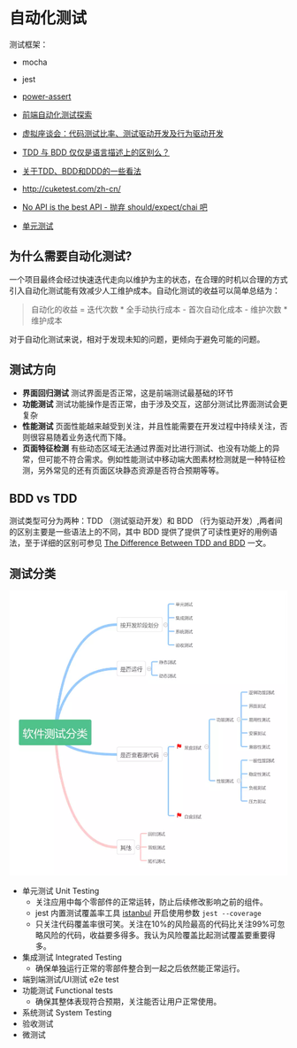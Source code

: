 # 自动化测试

测试框架：

- mocha
- jest
- [power-assert](https://github.com/power-assert-js/power-assert)

- [前端自动化测试探索](http://fex.baidu.com/blog/2015/07/front-end-test/)
- [虚拟座谈会：代码测试比率、测试驱动开发及行为驱动开发](http://www.infoq.com/cn/articles/virtual-panel-tdd-bdd)
- [TDD 与 BDD 仅仅是语言描述上的区别么？](https://www.zhihu.com/question/20161970)
- [关于TDD、BDD和DDD的一些看法](http://www.cnblogs.com/ustbwuyi/archive/2012/10/26/2741223.html)
- http://cuketest.com/zh-cn/
- [No API is the best API - 抛弃 should/expect/chai 吧](https://github.com/atian25/blog/issues/16)
- [单元测试](https://eggjs.org/zh-cn/core/unittest.html)

## 为什么需要自动化测试?

一个项目最终会经过快速迭代走向以维护为主的状态，在合理的时机以合理的方式引入自动化测试能有效减少人工维护成本。自动化测试的收益可以简单总结为：

> 自动化的收益 = 迭代次数 * 全手动执行成本 - 首次自动化成本 - 维护次数 * 维护成本

对于自动化测试来说，相对于发现未知的问题，更倾向于避免可能的问题。

## 测试方向

- **界面回归测试** 测试界面是否正常，这是前端测试最基础的环节
- **功能测试** 测试功能操作是否正常，由于涉及交互，这部分测试比界面测试会更复杂
- **性能测试** 页面性能越来越受到关注，并且性能需要在开发过程中持续关注，否则很容易随着业务迭代而下降。
- **页面特征检测** 有些动态区域无法通过界面对比进行测试、也没有功能上的异常，但可能不符合需求。例如性能测试中移动端大图素材检测就是一种特征检测，另外常见的还有页面区块静态资源是否符合预期等等。

## BDD vs TDD

测试类型可分为两种：TDD （测试驱动开发）和 BDD （行为驱动开发）,两者间的区别主要是一些语法上的不同，其中 BDD 提供了提供了可读性更好的用例语法，至于详细的区别可参见 [The Difference Between TDD and BDD](https://joshldavis.com/2013/05/27/difference-between-tdd-and-bdd/) 一文。

## 测试分类

![测试类别](./img/testing.webp)

- 单元测试 Unit Testing
  - 关注应用中每个零部件的正常运转，防止后续修改影响之前的组件。
  - jest 内置测试覆盖率工具 [istanbul](https://github.com/gotwarlost/istanbul) 开启使用参数 `jest --coverage`
  - 只关注代码覆盖率很可笑。关注在10%的风险最高的代码比关注99%可忽略风险的代码，收益要多得多。我认为风险覆盖比起测试覆盖要重要得多。
- 集成测试 Integrated Testing
  - 确保单独运行正常的零部件整合到一起之后依然能正常运行。
- 端到端测试/UI测试 e2e test
- 功能测试 Functional tests
  - 确保其整体表现符合预期，关注能否让用户正常使用。
- 系统测试 System Testing
- 验收测试
- 微测试
